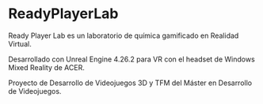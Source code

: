 # ReadyPlayerLab

Ready Player Lab es un laboratorio de química gamificado en Realidad Virtual.

Desarrollado con Unreal Engine 4.26.2 para VR con el headset de Windows Mixed Reality de ACER.

Proyecto de Desarrollo de Videojuegos 3D y TFM del Máster en Desarrollo de Videojuegos.

